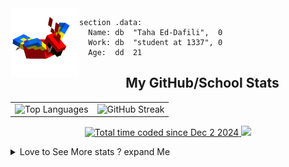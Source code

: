 <img src="parrot_fly_flipped.gif" align="left" height="110">


```assembly
section .data:
  Name: db  "Taha Ed-Dafili",  0
  Work: db  "student at 1337", 0
  Age:  dd  21
```


<div align="center">
  <h2>My GitHub/School Stats</h2>
</div>
<table align="center">
  <tr>
    <td align="center"><img width="450" src="https://github-readme-stats.vercel.app/api/top-langs/?username=0rayn&layout=compact&theme=github_dark&hide=html,makefile,css&exclude_repo=Yona2.0,Nand2Tetris&hide_border=true&langs_count=6" alt="Top Languages" /></td>
    <td align="center"><img src="https://github-readme-streak-stats.herokuapp.com?user=0rayn&theme=github-dark-blue&hide_border=true&border_radius=5" alt="GitHub Streak" /></td>
  </tr>
</table>
 <p align="center">
   <a href="https://wakatime.com/@9e43aab5-a381-467f-b828-4e77e036edf0"><img src="https://wakatime.com/badge/user/9e43aab5-a381-467f-b828-4e77e036edf0.svg" alt="Total time coded since Dec 2 2024" />
   </a>
  <a href="https://github.com/0rayn">
    <img src="https://komarev.com/ghpvc/?username=0rayn&color=blue&style=flat)" />
  </a>
</p>
<details>
    <summary>Love to See More stats ? expand Me </summary>
<p align="center">
  <a href="https://github.com/0rayn">
    <img src="http://github-profile-summary-cards.vercel.app/api/cards/profile-details?username=0rayn&theme=transparent" />
  </a>
  <a href="https://github.com/0rayn">
    <img src="https://github-readme-stats.vercel.app/api?username=0rayn&show_icons=true&theme=transparent&hide_border=true">
  </a>
<!--   <a href="https://github.com/0rayn">
    <img src="http://github-profile-summary-cards.vercel.app/api/cards/stats?username=0rayn&theme=transparent" />
  </a> -->
</p>
</details>
